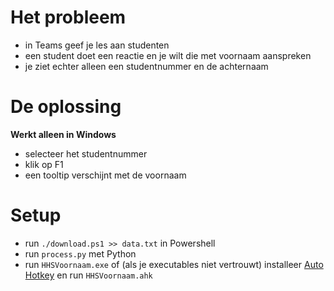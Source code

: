 # Het probleem

- in Teams geef je les aan studenten
- een student doet een reactie en je wilt die met voornaam aanspreken
- je ziet echter alleen een studentnummer en de achternaam

# De oplossing

**Werkt alleen in Windows**

- selecteer het studentnummer
- klik op F1
- een tooltip verschijnt met de voornaam

# Setup

- run `./download.ps1 >> data.txt` in Powershell
- run `process.py` met Python
- run `HHSVoornaam.exe` of (als je executables niet vertrouwt) installeer [Auto Hotkey](https://www.autohotkey.com/) en run `HHSVoornaam.ahk`
